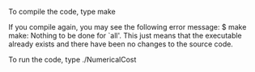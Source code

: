 To compile the code, type 
make

If you compile again, you may see the following error message:
$ make
make: Nothing to be done for `all'.
This just means that the executable already exists and there have been no changes to the source code.

To run the code, type
./NumericalCost

